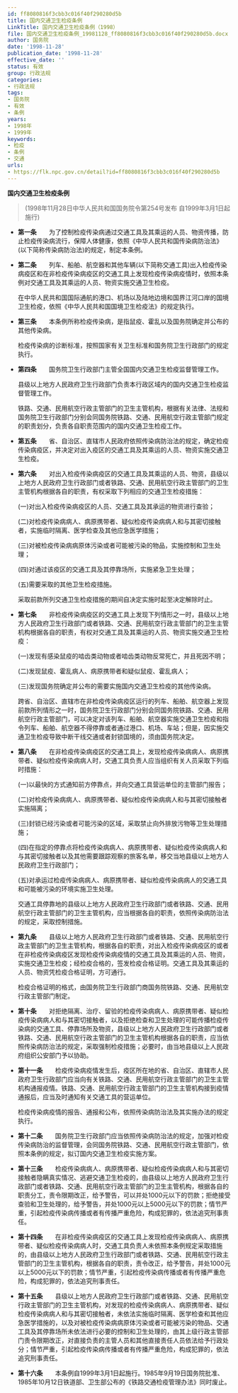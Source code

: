 ```yaml
---
id: ff8080816f3cbb3c016f40f290280d5b
title: 国内交通卫生检疫条例
LinkTitle: 国内交通卫生检疫条例（1998）
file: 国内交通卫生检疫条例_19981128_ff8080816f3cbb3c016f40f290280d5b.docx
author: 国务院
date: '1998-11-28'
publication_date: '1998-11-28'
effective_date: ''
status: 有效
group: 行政法规
categories:
- 行政法规
tags:
- 国务院
- 有效
- 条例
years:
- 1998年
- 1999年
keywords:
- 检疫
- 条例
- 交通
urls:
- https://flk.npc.gov.cn/detail?id=ff8080816f3cbb3c016f40f290280d5b
---
```


**国内交通卫生检疫条例**

> (1998年11月28日中华人民共和国国务院令第254号发布 自1999年3月1日起施行)

- **第一条**　　为了控制检疫传染病通过交通工具及其乘运的人员、物资传播，防止检疫传染病流行，保障人体健康，依照《中华人民共和国传染病防治法》(以下简称传染病防治法)的规定，制定本条例。

- **第二条**　　列车、船舶、航空器和其他车辆(以下简称交通工具)出入检疫传染病疫区和在非检疫传染病疫区的交通工具上发现检疫传染病疫情时，依照本条例对交通工具及其乘运的人员、物资实施交通卫生检疫。

  在中华人民共和国国际通航的港口、机场以及陆地边境和国界江河口岸的国境卫生检疫，依照《中华人民共和国国境卫生检疫法》的规定执行。

- **第三条**　　本条例所称检疫传染病，是指鼠疫、霍乱以及国务院确定并公布的其他传染病。

  检疫传染病的诊断标准，按照国家有关卫生标准和国务院卫生行政部门的规定执行。

- **第四条**　　国务院卫生行政部门主管全国国内交通卫生检疫监督管理工作。

  县级以上地方人民政府卫生行政部门负责本行政区域内的国内交通卫生检疫监督管理工作。

  铁路、交通、民用航空行政主管部门的卫生主管机构，根据有关法律、法规和国务院卫生行政部门分别会同国务院铁路、交通、民用航空行政主管部门规定的职责划分，负责各自职责范围内的国内交通卫生检疫工作。

- **第五条**　　省、自治区、直辖市人民政府依照传染病防治法的规定，确定检疫传染病疫区，并决定对出入疫区的交通工具及其乘运的人员、物资实施交通卫生检疫。

- **第六条**　　对出入检疫传染病疫区的交通工具及其乘运的人员、物资，县级以上地方人民政府卫生行政部门或者铁路、交通、民用航空行政主管部门的卫生主管机构根据各自的职责，有权采取下列相应的交通卫生检疫措施：

  (一)对出入检疫传染病疫区的人员、交通工具及其承运的物资进行查验；

  (二)对检疫传染病病人、病原携带者、疑似检疫传染病病人和与其密切接触者，实施临时隔离、医学检查及其他应急医学措施；

  (三)对被检疫传染病病原体污染或者可能被污染的物品，实施控制和卫生处理；

  (四)对通过该疫区的交通工具及其停靠场所，实施紧急卫生处理；

  (五)需要采取的其他卫生检疫措施。

  采取前款所列交通卫生检疫措施的期间自决定实施时起至决定解除时止。

- **第七条**　　非检疫传染病疫区的交通工具上发现下列情形之一时，县级以上地方人民政府卫生行政部门或者铁路、交通、民用航空行政主管部门的卫生主管机构根据各自的职责，有权对交通工具及其乘运的人员、物资实施交通卫生检疫：

  (一)发现有感染鼠疫的啮齿类动物或者啮齿类动物反常死亡，并且死因不明；

  (二)发现鼠疫、霍乱病人、病原携带者和疑似鼠疫、霍乱病人；

  (三)发现国务院确定并公布的需要实施国内交通卫生检疫的其他传染病。

  跨省、自治区、直辖市在非检疫传染病疫区运行的列车、船舶、航空器上发现前款所列情形之一时，国务院卫生行政部门分别会同国务院铁路、交通、民用航空行政主管部门，可以决定对该列车、船舶、航空器实施交通卫生检疫和指令列车、船舶、航空器不得停靠或者通过港口、机场、车站；但是，因实施交通卫生检疫导致中断干线交通或者封锁国境的，须由国务院决定。

- **第八条**　　在非检疫传染病疫区的交通工具上，发现检疫传染病病人、病原携带者、疑似检疫传染病病人时，交通工具负责人应当组织有关人员采取下列临时措施：

  (一)以最快的方式通知前方停靠点，并向交通工具营运单位的主管部门报告；

  (二)对检疫传染病病人、病原携带者、疑似检疫传染病病人和与其密切接触者实施隔离；

  (三)封锁已经污染或者可能污染的区域，采取禁止向外排放污物等卫生处理措施；

  (四)在指定的停靠点将检疫传染病病人、病原携带者、疑似检疫传染病病人和与其密切接触者以及其他需要跟踪观察的旅客名单，移交当地县级以上地方人民政府卫生行政部门；

  (五)对承运过检疫传染病病人、病原携带者、疑似检疫传染病病人的交通工具和可能被污染的环境实施卫生处理。

  交通工具停靠地的县级以上地方人民政府卫生行政部门或者铁路、交通、民用航空行政主管部门的卫生主管机构，应当根据各自的职责，依照传染病防治法的规定，采取控制措施。

- **第九条**　　县级以上地方人民政府卫生行政部门或者铁路、交通、民用航空行政主管部门的卫生主管机构，根据各自的职责，对出入检疫传染病疫区的或者在非检疫传染病疫区发现检疫传染病疫情的交通工具及其乘运的人员、物资，实施交通卫生检疫；经检疫合格的，签发检疫合格证明。交通工具及其乘运的人员、物资凭检疫合格证明，方可通行。

  检疫合格证明的格式，由国务院卫生行政部门商国务院铁路、交通、民用航空行政主管部门制定。

- **第十条**　　对拒绝隔离、治疗、留验的检疫传染病病人、病原携带者、疑似检疫传染病病人和与其密切接触者，以及拒绝检查和卫生处理的可能传播检疫传染病的交通工具、停靠场所及物资，县级以上地方人民政府卫生行政部门或者铁路、交通、民用航空行政主管部门的卫生主管机构根据各自的职责，应当依照传染病防治法的规定，采取强制检疫措施；必要时，由当地县级以上人民政府组织公安部门予以协助。

- **第十一条**　　检疫传染病疫情发生后，疫区所在地的省、自治区、直辖市人民政府卫生行政部门应当向有关铁路、交通、民用航空行政主管部门的卫生主管机构通报疫情。铁路、交通、民用航空行政主管部门的卫生主管机构接到疫情通报后，应当及时通知有关交通工具的营运单位。

  检疫传染病疫情的报告、通报和公布，依照传染病防治法及其实施办法的规定执行。

- **第十二条**　　国务院卫生行政部门应当依照传染病防治法的规定，加强对检疫传染病防治的监督管理，会同国务院铁路、交通、民用航空行政主管部门，依照本条例的规定，拟订国内交通卫生检疫实施方案。

- **第十三条**　　检疫传染病病人、病原携带者、疑似检疫传染病病人和与其密切接触者隐瞒真实情况、逃避交通卫生检疫的，由县级以上地方人民政府卫生行政部门或者铁路、交通、民用航空行政主管部门的卫生主管机构，根据各自的职责分工，责令限期改正，给予警告，可以并处1000元以下的罚款；拒绝接受查验和卫生处理的，给予警告，并处1000元以上5000元以下的罚款；情节严重，引起检疫传染病传播或者有传播严重危险，构成犯罪的，依法追究刑事责任。

- **第十四条**　　在非检疫传染病疫区的交通工具上发现检疫传染病病人、病原携带者、疑似检疫传染病病人时，交通工具负责人未依照本条例规定采取措施的，由县级以上地方人民政府卫生行政部门或者铁路、交通、民用航空行政主管部门的卫生主管机构，根据各自的职责，责令改正，给予警告，并处1000元以上5000元以下的罚款；情节严重，引起检疫传染病传播或者有传播严重危险，构成犯罪的，依法追究刑事责任。

- **第十五条**　　县级以上地方人民政府卫生行政部门或者铁路、交通、民用航空行政主管部门的卫生主管机构，对发现的检疫传染病病人、病原携带者、疑似检疫传染病病人和与其密切接触者，未依法实施临时隔离、医学检查和其他应急医学措施的，以及对被检疫传染病病原体污染或者可能被污染的物品、交通工具及其停靠场所未依法进行必要的控制和卫生处理的，由其上级行政主管部门责令限期改正，对直接负责的主管人员和其他直接责任人员依法给予行政处分；情节严重，引起检疫传染病传播或者有传播严重危险，构成犯罪的，依法追究刑事责任。

- **第十六条**　　本条例自1999年3月1日起施行。1985年9月19日国务院批准、1985年10月12日铁道部、卫生部公布的《铁路交通检疫管理办法》同时废止。
